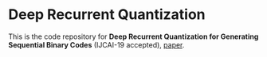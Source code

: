 # Deep Recurrent Quantization

This is the code repository for **Deep Recurrent Quantization for Generating Sequential Binary Codes** (IJCAI-19 accepted), [paper](http://arxiv.org/abs/1906.06699).

